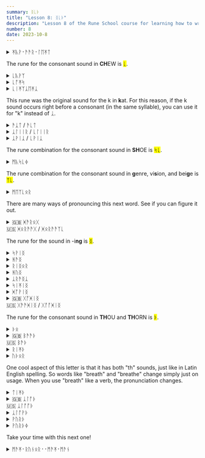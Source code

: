 ```yaml
---
summary: ᛝᚳᚦ
title: "Lesson 8: ᛝᚳᚦ"
description: "Lesson 8 of the Rune School course for learning how to write Modern English with the Anglo-Saxon futhorc"
number: 8
date: 2023-10-8
---
```


<details>
    <summary>ᛡᚣᚹ᛫​ᚫᚫᚱ᛫​ᛚᛖᛡᛏ</summary>
    <p>You are late</p>
</details>

The rune for the consonant sound in <strong>CH</strong>EW is <mark>ᚳ</mark>.

<details>
    <summary>ᚳᚣᚹᛉ</summary>
    <p>choose</p>
</details>

<details>
    <summary>ᚳᚩᛡᛋ</summary>
    <p>choice</p>
</details>

<details>
    <summary>ᚳᛁᛡᛉᛣᛖᛡᛣ</summary>
    <p>cheesecake</p>
</details>

This rune was the original sound for the k in <strong>k</strong>at. For this reason, if the k sound occurs right before a consonant (in the same syllable), you can use it for "k" instead of ᛣ.

<details>
    <summary>ᚫᛣᛏ / ᚫᚳᛏ</summary>
    <p>act</p>
</details>

<details>
    <summary>ᛣᛚᛁᛁᚱ / ᚳᛚᛁᛁᚱ</summary>
    <p>clear</p>
</details>

<details>
    <summary>ᛣᚹᛁᛣ / ᚳᚹᛁᛣ</summary>
    <p>quick</p>
</details>

The rune combination for the consonant sound in <strong>SH</strong>OE is <mark>ᛋᚳ</mark>.

<details>
    <summary>ᛗᚣᛋᚳᛄ</summary>
    <p>mushy</p>
</details>

The rune combination for the consonant sound in <strong>g</strong>enre, vi<strong>s</strong>ion, and bei<strong>g</strong>e is <mark>ᛉᚳ</mark>.

<details>
    <summary>ᛗᛖᛉᚳᛟᚱ</summary>
    <p>measure</p>
</details>

There are many ways of pronouncing this next word. See if you can figure it out.

<details>
    <summary>🇬🇧 ᚸᚫᚱᛟᚷ<br>🇺🇸 ᚸᛟᚱᚫᚫᚷ / ᚸᛟᚱᚫᚫᛉᚳ</summary>
    <p>garage</p>
</details>

The rune for the sound in -i<strong>ng</strong> is <mark>ᛝ</mark>.

<details>
    <summary>ᛋᚹᛁᛝ</summary>
    <p>swing</p>
</details>

<details>
    <summary>ᚻᚫᛝ</summary>
    <p>hang</p>
</details>

<details>
    <summary>ᚱᛁᛝᛟᚱ</summary>
    <p>ringer</p>
</details>

<details>
    <summary>ᚻᚢᛝ</summary>
    <p>hung</p>
</details>

<details>
    <summary>ᛣᚱᚫᛝᛣ</summary>
    <p>crank</p>
</details>

<details>
    <summary>ᛋᛁᛡᛁᛝ</summary>
    <p>seeing</p>
</details>

<details>
    <summary>ᚸᚩᚹᛁᛝ</summary>
    <p>going</p>
</details>

<details>
    <summary>🇬🇧 ᚷᚩᚸᛁᛝ<br>🇺🇸 ᚷᚫᚫᚸᛁᛝ / ᚷᚩᚩᚸᛁᛝ</summary>
    <p>jogging</p>
</details>

The rune for the consonant sound in <strong>TH</strong>OU and <strong>TH</strong>ORN is <mark>ᚦ</mark>.

<details>
    <summary>ᚦᛟ</summary>
    <p>the</p>
</details>

<details>
    <summary>🇬🇧 ᛒᚫᚫᚦ<br>🇺🇸 ᛒᚫᚦ</summary>
    <p>bath</p>
</details>

<details>
    <summary>ᚱᛁᛡᚦ</summary>
    <p>wreath</p>
</details>

<details>
    <summary>ᚢᚦᛟᚱ</summary>
    <p>other</p>
</details>

One cool aspect of this letter is that it has both "th" sounds, just like in Latin English spelling. So words like "breath" and "breathe" change simply just on usage. When you use "breath" like a verb, the pronunciation changes.

<details>
    <summary>ᛏᛁᛡᚦ</summary>
    <p>teeth / teethe</p>
</details>

<details>
    <summary>🇬🇧 ᛣᛚᚩᚦ<br>🇺🇸 ᛣᛚᚩᚩᚦ</summary>
    <p>cloth</p>
</details>

<details>
    <summary>ᛣᛚᚩᚹᚦ</summary>
    <p>clothe</p>
</details>

<details>
    <summary>ᚹᚢᚱᚦ</summary>
    <p>worth</p>
</details>

<details>
    <summary>ᚹᚢᚱᚦᛄ</summary>
    <p>worthy</p>
</details>

Take your time with this next one!

<details>
    <summary>ᛗᚫᛡ᛫ᚱᚢᚾᛟᚱ᛫᛫ᛗᚫᛡ᛫ᛗᚫᚾ</summary>
    <p>My runner, my man</p>
</details>
